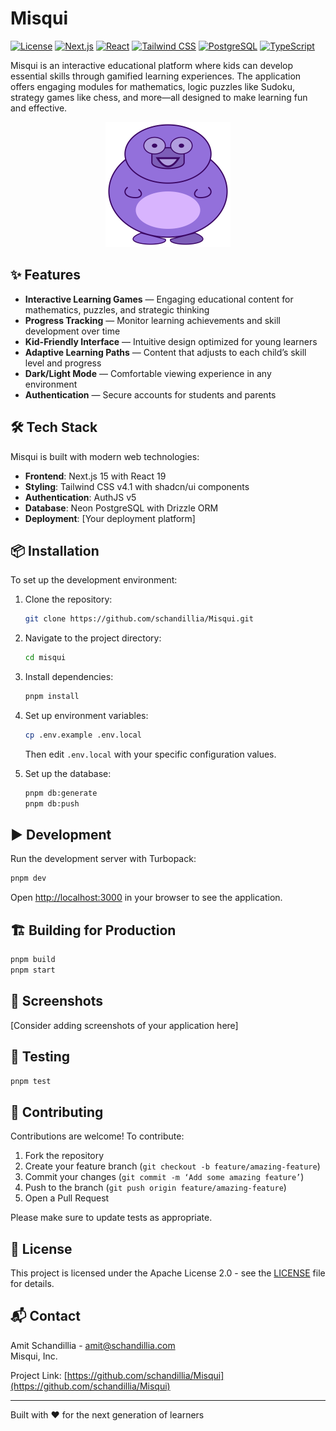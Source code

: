 # Misqui

[![License](https://img.shields.io/badge/License-Apache%202.0-blue.svg)](https://opensource.org/licenses/Apache-2.0)
[![Next.js](https://img.shields.io/badge/Next.js-15-black)](https://nextjs.org/)
[![React](https://img.shields.io/badge/React-19-blue)](https://react.dev/)
[![Tailwind CSS](https://img.shields.io/badge/Tailwind_CSS-4.1-38B2AC)](https://tailwindcss.com/)
[![PostgreSQL](https://img.shields.io/badge/PostgreSQL-Neon-4169E1)](https://www.postgresql.org/)
[![TypeScript](https://img.shields.io/badge/TypeScript-5.3-3178C6)](https://www.typescriptlang.org/)

Misqui is an interactive educational platform where kids can develop essential skills through gamified learning experiences. The application offers engaging modules for mathematics, logic puzzles like Sudoku, strategy games like chess, and more—all designed to make learning fun and effective.

<div style="text-align: center;">
  <img src="public/mascot.svg" alt="Misqui Logo" width="200" />
</div>

## ✨ Features

- **Interactive Learning Games** — Engaging educational content for mathematics, puzzles, and strategic thinking
- **Progress Tracking** — Monitor learning achievements and skill development over time
- **Kid-Friendly Interface** — Intuitive design optimized for young learners
- **Adaptive Learning Paths** — Content that adjusts to each child’s skill level and progress
- **Dark/Light Mode** — Comfortable viewing experience in any environment
- **Authentication** — Secure accounts for students and parents

## 🛠️ Tech Stack

Misqui is built with modern web technologies:

- **Frontend**: Next.js 15 with React 19
- **Styling**: Tailwind CSS v4.1 with shadcn/ui components
- **Authentication**: AuthJS v5
- **Database**: Neon PostgreSQL with Drizzle ORM
- **Deployment**: [Your deployment platform]

## 📦 Installation

To set up the development environment:

1. Clone the repository:

   ```bash
   git clone https://github.com/schandillia/Misqui.git
   ```

2. Navigate to the project directory:

   ```bash
   cd misqui
   ```

3. Install dependencies:

   ```bash
   pnpm install
   ```

4. Set up environment variables:

   ```bash
   cp .env.example .env.local
   ```

   Then edit `.env.local` with your specific configuration values.

5. Set up the database:
   ```bash
   pnpm db:generate
   pnpm db:push
   ```

## ▶️ Development

Run the development server with Turbopack:

```bash
pnpm dev
```

Open [http://localhost:3000](http://localhost:3000) in your browser to see the application.

## 🏗️ Building for Production

```bash
pnpm build
pnpm start
```

## 📱 Screenshots

[Consider adding screenshots of your application here]

## 🧪 Testing

```bash
pnpm test
```

## 🤝 Contributing

Contributions are welcome! To contribute:

1. Fork the repository
2. Create your feature branch (`git checkout -b feature/amazing-feature`)
3. Commit your changes (`git commit -m ‘Add some amazing feature’`)
4. Push to the branch (`git push origin feature/amazing-feature`)
5. Open a Pull Request

Please make sure to update tests as appropriate.

## 📄 License

This project is licensed under the Apache License 2.0 - see the [LICENSE](LICENSE.md) file for details.

## 📬 Contact

Amit Schandillia - amit@schandillia.com  
Misqui, Inc.

Project Link: [https://github.com/schandillia/Misqui](https://github.com/schandillia/Misqui)

---

Built with ❤️ for the next generation of learners
